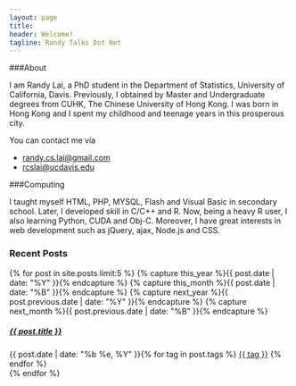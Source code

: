 ```yaml
---
layout: page
title:
header: Welcome!
tagline: Randy Talks Dot Net
---
```


###About

I am Randy Lai, a PhD student in the Department of Statistics, University of California, Davis. Previously, I obtained by Master and Undergraduate degrees from CUHK, The Chinese University of Hong Kong. I was born in Hong Kong and I spent my childhood and teenage years in this prosperous city.

You can contact me via

- [randy.cs.lai@gmail.com](mailto:randy.cs.lai@gmail.com)
- [rcslai@ucdavis.edu](mailto:rcslai@ucdavis.edu)

###Computing

I taught myself HTML, PHP, MYSQL, Flash and Visual Basic in secondary school.  Later, I developed skill in C/C++ and R. Now, being a heavy R user, I also learning Python, CUDA and Obj-C. Moreover, I have great interests in web development such as jQuery, ajax, Node.js and CSS.


### Recent Posts

<div class="list-group">
  {% for post in site.posts limit:5  %}
    {% capture this_year %}{{ post.date | date: "%Y" }}{% endcapture %}
    {% capture this_month %}{{ post.date | date: "%B" }}{% endcapture %}
    {% capture next_year %}{{ post.previous.date | date: "%Y" }}{% endcapture %}
    {% capture next_month %}{{ post.previous.date | date: "%B" }}{% endcapture %}
    <!-- <li class="list-group-item"><span>{{ post.date | date: "%b %e, %Y" }}</span>  <a href="{{ BASE_PATH }}{{ post.url }}">{{ post.title }}</a></li> -->
    <div class="list-group-item">
        <h5 class="list-group-item-heading"><a href="{{ BASE_PATH }}{{ post.url }}">{{ post.title }}</a></h5>
        {{ post.date | date: "%b %e, %Y" }}{% for tag in post.tags %}
        <a class="btn btn-default btn-xs" href="{{ BASE_PATH }}{{ site.JB.tags_path }}#{{ tag }}-ref">{{ tag }}</a>
        {% endfor %}
    </div>  
  {% endfor %}
</div>
